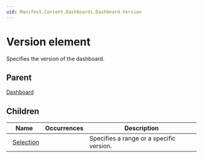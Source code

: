 ```yaml
---
uid: Manifest.Content.Dashboards.Dashboard.Version
---
```


# Version element

Specifies the version of the dashboard.

## Parent

[Dashboard](xref:Manifest.Content.Dashboards.Dashboard)

## Children

|Name|Occurrences|Description|
|--- |--- |--- |
|&nbsp;&nbsp;[Selection](xref:Manifest.Content.Dashboards.Dashboard.Version.Selection)||Specifies a range or a specific version.|
